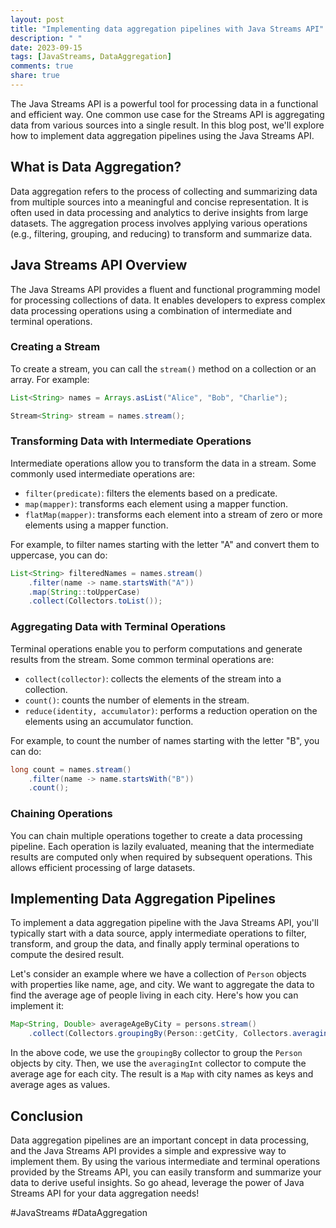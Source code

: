 ```yaml
---
layout: post
title: "Implementing data aggregation pipelines with Java Streams API"
description: " "
date: 2023-09-15
tags: [JavaStreams, DataAggregation]
comments: true
share: true
---
```


The Java Streams API is a powerful tool for processing data in a functional and efficient way. One common use case for the Streams API is aggregating data from various sources into a single result. In this blog post, we'll explore how to implement data aggregation pipelines using the Java Streams API.

## What is Data Aggregation?

Data aggregation refers to the process of collecting and summarizing data from multiple sources into a meaningful and concise representation. It is often used in data processing and analytics to derive insights from large datasets. The aggregation process involves applying various operations (e.g., filtering, grouping, and reducing) to transform and summarize data.

## Java Streams API Overview

The Java Streams API provides a fluent and functional programming model for processing collections of data. It enables developers to express complex data processing operations using a combination of intermediate and terminal operations.

### Creating a Stream

To create a stream, you can call the `stream()` method on a collection or an array. For example:

```java
List<String> names = Arrays.asList("Alice", "Bob", "Charlie");

Stream<String> stream = names.stream();
```

### Transforming Data with Intermediate Operations

Intermediate operations allow you to transform the data in a stream. Some commonly used intermediate operations are:
- `filter(predicate)`: filters the elements based on a predicate.
- `map(mapper)`: transforms each element using a mapper function.
- `flatMap(mapper)`: transforms each element into a stream of zero or more elements using a mapper function.

For example, to filter names starting with the letter "A" and convert them to uppercase, you can do:

```java
List<String> filteredNames = names.stream()
    .filter(name -> name.startsWith("A"))
    .map(String::toUpperCase)
    .collect(Collectors.toList());
```

### Aggregating Data with Terminal Operations

Terminal operations enable you to perform computations and generate results from the stream. Some common terminal operations are:
- `collect(collector)`: collects the elements of the stream into a collection.
- `count()`: counts the number of elements in the stream.
- `reduce(identity, accumulator)`: performs a reduction operation on the elements using an accumulator function.

For example, to count the number of names starting with the letter "B", you can do:

```java
long count = names.stream()
    .filter(name -> name.startsWith("B"))
    .count();
```

### Chaining Operations

You can chain multiple operations together to create a data processing pipeline. Each operation is lazily evaluated, meaning that the intermediate results are computed only when required by subsequent operations. This allows efficient processing of large datasets.

## Implementing Data Aggregation Pipelines

To implement a data aggregation pipeline with the Java Streams API, you'll typically start with a data source, apply intermediate operations to filter, transform, and group the data, and finally apply terminal operations to compute the desired result.

Let's consider an example where we have a collection of `Person` objects with properties like name, age, and city. We want to aggregate the data to find the average age of people living in each city. Here's how you can implement it:

```java
Map<String, Double> averageAgeByCity = persons.stream()
    .collect(Collectors.groupingBy(Person::getCity, Collectors.averagingInt(Person::getAge)));
```

In the above code, we use the `groupingBy` collector to group the `Person` objects by city. Then, we use the `averagingInt` collector to compute the average age for each city. The result is a `Map` with city names as keys and average ages as values.

## Conclusion

Data aggregation pipelines are an important concept in data processing, and the Java Streams API provides a simple and expressive way to implement them. By using the various intermediate and terminal operations provided by the Streams API, you can easily transform and summarize your data to derive useful insights. So go ahead, leverage the power of Java Streams API for your data aggregation needs!

#JavaStreams #DataAggregation